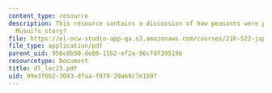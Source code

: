 ```yaml
---
content_type: resource
description: This resource contains a discussion of how peasants were portrayed in
  Musui?s story?
file: https://ol-ocw-studio-app-qa.s3.amazonaws.com/courses/21h-522-japan-in-the-age-of-the-samurai-history-and-film-fall-2006/99e3f6b23043dfaaf07929a69c7e1b9f_dl_lec25.pdf
file_type: application/pdf
parent_uid: 956c0b50-de80-15b2-ef2a-96cfdf39519b
resourcetype: Document
title: dl_lec25.pdf
uid: 99e3f6b2-3043-dfaa-f079-29a69c7e1b9f
---
```

